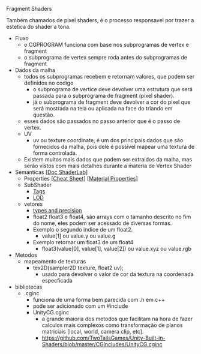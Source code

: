 Fragment Shaders

Também chamados de pixel shaders, é o processo responsavel por trazer a estetica do shader a tona.

- Fluxo
  - o CGPROGRAM funciona com base nos subprogramas de vertex e fragment
  - o subprograma de vertex sempre roda antes do subprogramas de fragment
- Dados da malha
  - todos os subprogramas recebem e retornam valores, que podem ser definidos no codigo
    - o subprograma de vertice deve devolver uma estrutura que será passada para o subprograma de fragment (pixel shader).
    - já o subprograma de fragment deve devolver a cor do pixel que será mostrada na tela ou aplicada na face do triando em questão.
  - esses dados são passados no passo anterior que é o passo de vertex.
  - UV
    - uv ou texture coordinate, é um dos principais dados que são fornecidos da malha, pois dele é possivel mapear uma textura de forma controlada.
  - Existem muitos mais dados que podem ser extraidos da malha, mas serão vistos com mais detalhes durante a materia de Vertex Shader
- Semanticas [[Doc ShaderLab](https://docs.unity3d.com/Manual/SL-Reference.html)]
  - Properties [[Cheat Sheet](https://gist.github.com/Split82/d1651403ffb05e912d9c3786f11d6a44)] [[Material Properties](https://github.com/YuriAICruz/Unity-ShaderLib/blob/master/Shaders/StandardRP/MaterialPropertyDrawer.shader)]
  - SubShader
    - [Tags](https://docs.unity3d.com/Manual/SL-SubShaderTags.html)
    - [LOD](https://docs.unity3d.com/Manual/SL-ShaderLOD.html)
  - vetores
    - [types and precision](https://docs.unity3d.com/Manual/SL-DataTypesAndPrecision.html)
    - float2 float3 e float4, são arrays com o tamanho descrito no fim do nome, eles podem ser acessado de diversas formas.
    - Exemplo o segundo indice de um float2.
      - value[1] ou value.y ou value.g
    - Exemplo retornar um float3 de um float4
      - float3(value[0], value[1], value[2]) ou value.xyz ou value.rgb
- Metodos
  - mapeamento de texturas
    - tex2D(sampler2D texture, float2 uv);
      - usado para devolver o valor de cor da textura na coordenada especficada
- bibliotecas
  - .cginc
    - funciona de uma forma bem parecida com .h em c++
    - pode ser adicionado com um #include
    - UnityCG.cginc
      - a grande maioria dos metodos que facilitam na hora de fazer calculos mais complexos como transformação de planos matriciais [local, world, camera clip, etc].
      - https://github.com/TwoTailsGames/Unity-Built-in-Shaders/blob/master/CGIncludes/UnityCG.cginc
